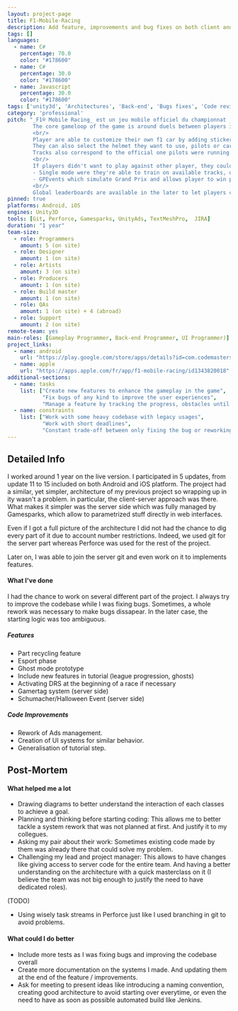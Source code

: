 ```yaml
---
layout: project-page
title: F1-Mobile-Racing
description: Add feature, improvements and bug fixes on both client and server.
tags: []
languages:
  - name: C#
    percentage: 70.0
    color: "#178600"
  - name: C#
    percentage: 30.0
    color: "#178600"
  - name: Javascript
    percentage: 30.0
    color: "#178600"
tags: ['unity3d', 'Architectures', 'Back-end', 'Bugs fixes', 'Code review']
category: 'professional'
pitch: "_F1® Mobile Racing_ est un jeu mobile officiel du championnat _FIA FORMULA ONE WORLD CHAMPIONSHIP™_.
        The core gameloop of the game is around duels between players in a race that can take several forms (grid start, overtaking, etc.)
        <br/>
        Player are able to customize their own f1 car by adding stickers and livery on it.
        They can also select the helmet they want to use, pilots or cars, based on real formula 1 ones.
        Tracks also correspond to the official one pilots were running on.
        <br/>
        If players didn't want to play against other player, they could either play:
        - Single mode were they're able to train on available tracks, or
        - GPEvents which simulate Grand Prix and allows player to win points based on their performances. 
        <br/>
        Global leaderboards are available in the later to let players compare their cumulated points if needed."
pinned: true
platforms: Android, iOS
engines: Unity3D
tools: [Git, Perforce, Gamesparks, UnityAds, TextMeshPro,  JIRA]
duration: "1 year"
team-size:
  - role: Programmers
    amount: 5 (on site)
  - role: Designer
    amount: 1 (on site)
  - role: Artists
    amount: 3 (on site)
  - role: Producers
    amount: 1 (on site)
  - role: Build master
    amount: 1 (on site)
  - role: QAs
    amount: 1 (on site) + 4 (abroad)
  - role: Support
    amount: 2 (on site)
remote-team: yes
main-roles: [Gameplay Programmer, Back-end Programmer, UI Programmer)]
project_links:
  - name: android
    url: "https://play.google.com/store/apps/details?id=com.codemasters.F1Mobile&hl=fr&gl=US"
  - name: apple
    url: "https://apps.apple.com/fr/app/f1-mobile-racing/id1343820018"
additional-sections:
  - name: tasks
    list: ["Create new features to enhance the gameplay in the game",
           "Fix bugs of any kind to improve the user experiences",
           "Manage a feature by tracking the progress, obstacles until the completion of it"]
  - name: constraints
    list: ["Work with some heavy codebase with legacy usages", 
           "Work with short deadlines",
           "Constant trade-off between only fixing the bug or reworking this part overall"]
---
```

<!---
Gregoire Boiron <gregoire.boiron@gmail.com>
Copyright (c) 2018-2021 Gregoire Boiron  All Rights Reserved.
--->

Detailed Info
--------------------
I worked around 1 year on the live version. I participated in 5 updates, from update 11 to 15 included on both Android and iOS platform.
The project had a similar, yet simpler, architecture of my previous project so wrapping up in ity wasn't a problem.
in particular, the client-server approach was there. 
What makes it simpler was the server side which was fully managed by Gamesparks, which allow to parametrized stuff directly in web interfaces.

Even if I got a full picture of the architecture I did not had the chance to dig every part of it due to account number restrictions. 
Indeed, we used git for the server part whereas Perforce was used for the rest of the project.

Later on, I was able to join the server git and even work on it to implements features.

#### What I've done
I had the chance to work on several different part of the project.
I always try to improve the codebase while I was fixing bugs. Sometimes, a whole rework was necessary to make bugs dissapear. 
In the later case, the starting logic was too ambiguous. 

##### Features
* Part recycling feature
* Esport phase 
* Ghost mode prototype
* Include new features in tutorial (league progression, ghosts)
* Activating DRS at the beginning of a race if necessary
* Gamertag system (server side)
* Schumacher/Halloween Event (server side)

##### Code Improvements
* Rework of Ads management.
* Creation of UI systems for similar behavior.
* Generalisation of tutorial step.

Post-Mortem
--------------------
#### What helped me a lot
* Drawing diagrams to better understand the interaction of each classes to achieve a goal. 
* Planning and thinking before starting coding: This allows me to better tackle a system rework that was not planned at first. And justify it to my collegues.
* Asking my pair about their work: Sometimes existing code made by them was already there that could solve my problem.
* Challenging my lead and project manager: This allows to have changes like giving access to server code for the entire team. And having a better understanding on the architecture with a quick masterclass on it (I believe the team was not big enough to justify the need to have dedicated roles).

(TODO)
* Using wisely task streams in Perforce just like I used branching in git to avoid problems.

#### What could I do better
* Include more tests as I was fixing bugs and improving the codebase overall
* Create more documentation on the systems I made. And updating them at the end of the feature / improvements.
* Ask for meeting to present ideas like introducing a naming convention, creating good architecture to avoid starting over everytime, or even the need to have as soon as possible automated build like Jenkins.
